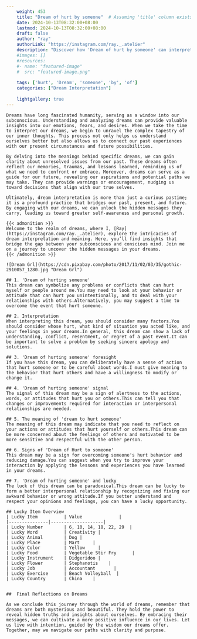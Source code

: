 ```yaml
---
    weight: 453
    title: "Dream of hurt by someone"  # Assuming 'title' column exists
    date: 2024-10-13T08:32:00+08:00
    lastmod: 2024-10-13T08:32:00+08:00
    draft: false
    author: "ray"
    authorLink: "https://instagram.com/ray._.atelier"
    description: "Discover how 'Dream of hurt by someone' can interpret your future and uncover its significant meanings in your life."
    #images: []
    #resources:
    #- name: "featured-image"
    #  src: "featured-image.png"
    
    tags: ['hurt', 'Dream', 'someone', 'by', 'of']
    categories: ["Dream Interpretation"]
    
    lightgallery: true
---
```

    
    Dreams have long fascinated humanity, serving as a window into our subconscious. Understanding and analyzing dreams can provide valuable insights into our emotions, fears, and desires. When we take the time to interpret our dreams, we begin to unravel the complex tapestry of our inner thoughts. This process not only helps us understand ourselves better but also allows us to connect our past experiences with our present circumstances and future possibilities.
    
    By delving into the meanings behind specific dreams, we can gain clarity about unresolved issues from our past. These dreams often reflect our memories, traumas, and lessons learned, reminding us of what we need to confront or embrace. Moreover, dreams can serve as a guide for our future, revealing our aspirations and potential paths we may take. They can provide warnings or encouragement, nudging us toward decisions that align with our true selves.
    
    Ultimately, dream interpretation is more than just a curious pastime; it is a profound practice that bridges our past, present, and future. By engaging with our dreams, we can unlock the hidden messages they carry, leading us toward greater self-awareness and personal growth.
    
    {{< admonition >}}
    Welcome to the realm of dreams, where I, [Ray](https://instagram.com/ray._.atelier), explore the intricacies of dream interpretation and meaning. Here, you’ll find insights that bridge the gap between your subconscious and conscious mind. Join me on a journey to uncover the hidden messages in your dreams.
    {{< /admonition >}}
    
    ![Dream Grl](https://cdn.pixabay.com/photo/2017/11/02/03/35/gothic-2910057_1280.jpg "Dream Grl")
    
    ## 1. 'Dream of hurting someone'
    This dream can symbolize any problems or conflicts that can hurt myself or people around me.You may need to look at your behavior or attitude that can hurt you unintentionally, and to deal with your relationships with others.Alternatively, you may suggest a time to overcome the event that hurt someone.
    
    ## 2. Interpretation
    When interpreting this dream, you should consider many factors.You should consider whose hurt, what kind of situation you acted like, and your feelings in your dreams.In general, this dream can show a lack of understanding, conflict, resentment, or regret of a past event.It can be important to solve a problem by seeking sincere apology and solutions.
    
    ## 3. 'Dream of hurting someone' foresight
    If you have this dream, you can deliberately have a sense of action that hurt someone or to be careful about words.I must give meaning to the behavior that hurt others and have a willingness to modify or change it.
    
    ## 4. 'Dream of hurting someone' signal
    The signal of this dream may be a sign of alertness to the actions, words, or attitudes that hurt you or others.This can tell you that changes or improvements required for interaction or interpersonal relationships are needed.
    
    ## 5. The meaning of 'dream to hurt someone'
    The meaning of this dream may indicate that you need to reflect on your actions or attitudes that hurt yourself or others.This dream can be more concerned about the feelings of others and motivated to be more sensitive and respectful with the other person.
    
    ## 6. Signs of 'Dream of Hurt to someone'
    This dream may be a sign for overcoming someone's hurt behavior and reducing damage.You can suggest when you try to improve your interaction by applying the lessons and experiences you have learned in your dreams.
    
    ## 7. 'Dream of hurting someone' and lucky
    The luck of this dream can be paradoxical.This dream can be lucky to form a better interpersonal relationship by recognizing and fixing our awkward behavior or wrong attitude.If you better understand and respect your opinions and feelings, you can have a lucky opportunity.
    
    ## Lucky Item Overview
    | Lucky Item          | Value              |
    |---------------|--------------------|
    | Lucky Number        | 6, 10, 14, 18, 22, 29  |
    | Lucky Word          | Creativity |
    | Lucky Animal        | Dog |
    | Lucky Place         | Mart     |
    | Lucky Color         | Yellow     |
    | Lucky Food          | Vegetable Stir Fry      |
    | Lucky Instrument    | Didgeridoo |
    | Lucky Flower        | Stephanotis    |
    | Lucky Job           | Accountant       |
    | Lucky Exercise      | Beach Volleyball  |
    | Lucky Country       | China    |
    
    
    ##  Final Reflections on Dreams
    
    As we conclude this journey through the world of dreams, remember that dreams are both mysterious and beautiful. They hold the power to reveal hidden truths and insights about ourselves. By embracing their messages, we can cultivate a more positive influence in our lives. Let us live with intention, guided by the wisdom our dreams offer. Together, may we navigate our paths with clarity and purpose.
    